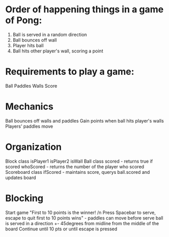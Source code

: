 # Order of happening things in a game of Pong:
1. Ball is served in a random direction
2. Ball bounces off wall
3. Player hits ball
4. Ball hits other player's wall, scoring a point

# Requirements to play a game:
Ball
Paddles
Walls
Score

# Mechanics
Ball bounces off walls and paddles
Gain points when ball hits player's walls
Players' paddles move

# Organization
Block class
	isPlayer1
	isPlayer2
	isWall
Ball class
	scored - returns true if scored
	whoScored - returns the number of the player who scored
Scoreboard class
	ifScored - maintains score, querys ball.scored and updates board

# Blocking

Start game
"First to 10 points is the winner! /n Press Spacebar to serve, escape to quit first to 10 points wins" - paddles can move before serve
ball is served in a direction +- 45degrees from midline from the middle of the board 
Continue until 10 pts or until escape is pressed
